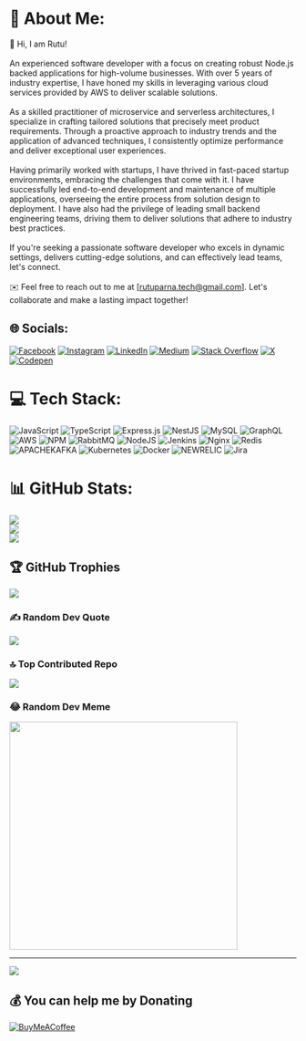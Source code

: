 # 💫 About Me:
👋 Hi, I am Rutu!<br><br>An experienced software developer with a focus on creating robust Node.js backed applications for high-volume businesses. With over 5 years of industry expertise, I have honed my skills in leveraging various cloud services provided by AWS to deliver scalable solutions.<br><br>As a skilled practitioner of microservice and serverless architectures, I specialize in crafting tailored solutions that precisely meet product requirements. Through a proactive approach to industry trends and the application of advanced techniques, I consistently optimize performance and deliver exceptional user experiences.<br><br>Having primarily worked with startups, I have thrived in fast-paced startup environments, embracing the challenges that come with it. I have successfully led end-to-end development and maintenance of multiple applications, overseeing the entire process from solution design to deployment. I have also had the privilege of leading small backend engineering teams, driving them to deliver solutions that adhere to industry best practices.<br><br>If you're seeking a passionate software developer who excels in dynamic settings, delivers cutting-edge solutions, and can effectively lead teams, let's connect.<br><br>✉️ Feel free to reach out to me at [rutuparna.tech@gmail.com]. Let's collaborate and make a lasting impact together!


## 🌐 Socials:
[![Facebook](https://img.shields.io/badge/Facebook-%231877F2.svg?logo=Facebook&logoColor=white)](https://facebook.com/rutuparnaxyz) [![Instagram](https://img.shields.io/badge/Instagram-%23E4405F.svg?logo=Instagram&logoColor=white)](https://instagram.com/rutuparnaxyz) [![LinkedIn](https://img.shields.io/badge/LinkedIn-%230077B5.svg?logo=linkedin&logoColor=white)](https://linkedin.com/in/rutuparnaxyz) [![Medium](https://img.shields.io/badge/Medium-12100E?logo=medium&logoColor=white)](https://medium.com/@rutuparnaxyz) [![Stack Overflow](https://img.shields.io/badge/-Stackoverflow-FE7A16?logo=stack-overflow&logoColor=white)](https://stackoverflow.com/users/rutuparnaxyz) [![X](https://img.shields.io/badge/X-black.svg?logo=X&logoColor=white)](https://x.com/rutuparnaxyz) [![Codepen](https://img.shields.io/badge/Codepen-000000?style=for-the-badge&logo=codepen&logoColor=white)](https://codepen.io/rutuparnaxyz) 

# 💻 Tech Stack:
![JavaScript](https://img.shields.io/badge/javascript-%23323330.svg?style=flat&logo=javascript&logoColor=%23F7DF1E) ![TypeScript](https://img.shields.io/badge/typescript-%23007ACC.svg?style=flat&logo=typescript&logoColor=white) ![Express.js](https://img.shields.io/badge/express.js-%23404d59.svg?style=flat&logo=express&logoColor=%2361DAFB) ![NestJS](https://img.shields.io/badge/nestjs-%23E0234E.svg?style=flat&logo=nestjs&logoColor=white) ![MySQL](https://img.shields.io/badge/mysql-%2300000f.svg?style=flat&logo=mysql&logoColor=white) ![GraphQL](https://img.shields.io/badge/-GraphQL-E10098?style=flat&logo=graphql&logoColor=white) ![AWS](https://img.shields.io/badge/AWS-%23FF9900.svg?style=flat&logo=amazon-aws&logoColor=white) ![NPM](https://img.shields.io/badge/NPM-%23CB3837.svg?style=flat&logo=npm&logoColor=white) ![RabbitMQ](https://img.shields.io/badge/rabbitmq-FF6600?style=flat&logo=rabbitmq&logoColor=white) ![NodeJS](https://img.shields.io/badge/node.js-6DA55F?style=flat&logo=node.js&logoColor=white) ![Jenkins](https://img.shields.io/badge/jenkins-%232C5263.svg?style=flat&logo=jenkins&logoColor=white) ![Nginx](https://img.shields.io/badge/nginx-%23009639.svg?style=flat&logo=nginx&logoColor=white) ![Redis](https://img.shields.io/badge/redis-%23DD0031.svg?style=flat&logo=redis&logoColor=white) ![APACHEKAFKA](https://img.shields.io/badge/apachekafka-231F20.svg?style=flat&logo=apachekafka&logoColor=white&color=%23231F20) ![Kubernetes](https://img.shields.io/badge/kubernetes-%23326ce5.svg?style=flat&logo=kubernetes&logoColor=white) ![Docker](https://img.shields.io/badge/docker-%230db7ed.svg?style=flat&logo=docker&logoColor=white) ![NEWRELIC](https://img.shields.io/badge/newrelic-1CE783.svg?style=flat&logo=newrelic&logoColor=white&color=%231CE783) ![Jira](https://img.shields.io/badge/jira-%230A0FFF.svg?style=flat&logo=jira&logoColor=white)
# 📊 GitHub Stats:
![](https://github-readme-stats.vercel.app/api?username=rutuparnaxyz&theme=merko&hide_border=false&include_all_commits=false&count_private=true)<br/>
![](https://github-readme-streak-stats.herokuapp.com/?user=rutuparnaxyz&theme=merko&hide_border=false)<br/>
![](https://github-readme-stats.vercel.app/api/top-langs/?username=rutuparnaxyz&theme=merko&hide_border=false&include_all_commits=false&count_private=true&layout=compact)

## 🏆 GitHub Trophies
![](https://github-profile-trophy.vercel.app/?username=rutuparnaxyz&theme=monokai&no-frame=false&no-bg=true&margin-w=4)

### ✍️ Random Dev Quote
![](https://quotes-github-readme.vercel.app/api?type=horizontal&theme=merko)

### 🔝 Top Contributed Repo
![](https://github-contributor-stats.vercel.app/api?username=rutuparnaxyz&limit=5&theme=monokai&combine_all_yearly_contributions=true)

### 😂 Random Dev Meme
<img src='https://randommeme-five.vercel.app/' style="height: 400px;"/>

---
[![](https://visitcount.itsvg.in/api?id=rutuparnaxyz&icon=0&color=8)](https://visitcount.itsvg.in)

## 💰 You can help me by Donating
[![BuyMeACoffee](https://img.shields.io/badge/Buy%20Me%20a%20Coffee-ffdd00?style=for-the-badge&logo=buy-me-a-coffee&logoColor=black)](https://buymeacoffee.com/rutuparnaxyz) 